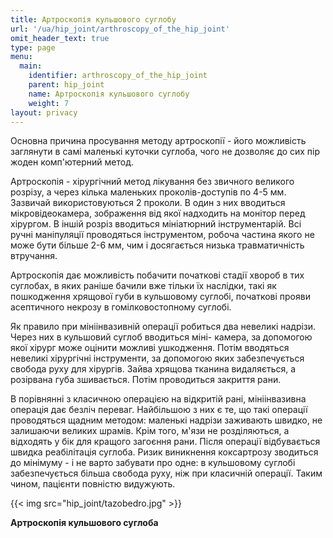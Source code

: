 ```yaml
---
title: Артроскопія кульшового суглобу
url: '/ua/hip_joint/arthroscopy_of_the_hip_joint'
omit_header_text: true
type: page
menu:
  main:
    identifier: arthroscopy_of_the_hip_joint
    parent: hip_joint
    name: Артроскопія кульшового суглобу
    weight: 7
layout: privacy
---
```


Основна причина просування методу артроскопії - його можливість заглянути в самі маленькі куточки суглоба, чого не
дозволяє до сих пір жоден комп'ютерний метод.

Артроскопія - хірургічний метод лікування без звичного великого розрізу, а через кілька маленьких проколів-доступів по
4-5 мм. Зазвичай використовуються 2 проколи. В один з них вводиться мікровідеокамера, зображення від якої надходить на
монітор перед хірургом. В іншій розріз вводиться мініатюрний інструментарій. Всі ручні маніпуляції проводяться
інструментом, робоча частина якого не може бути більше 2-6 мм, чим і досягається низька травматичність втручання.

Артроскопія дає можливість побачити початкові стадії хвороб в тих суглобах, в яких раніше бачили вже тільки їх наслідки,
такі як пошкодження хрящової губи в кульшовому суглобі, початкові прояви асептичного некрозу в гомілковостопному
суглобі.

Як правило при мініінвазивній операції робиться два невеликі надрізи. Через них в кульшовий суглоб вводиться міні-
камера, за допомогою якої хірург може оцінити можливі ушкодження. Потім вводяться невеликі хірургічні інструменти, за
допомогою яких забезпечується свобода руху для хірургів. Зайва хрящова тканина видаляється, а розірвана губа зшивається.
Потім проводиться закриття рани.

В порівнянні з класичною операцією на відкритій рані, мініінвазивна операція дає безліч переваг. Найбільшою з них є те,
що такі операції проводяться щадним методом: маленькі надрізи заживають швидко, не залишаючи великих шрамів. Крім того,
м'язи не розділяються, а відходять у бік для кращого загоєння рани. Після операції відбувається швидка реабілітація
суглоба. Ризик виникнення коксартрозу зводиться до мінімуму - і не варто забувати про одне: в кульшовому суглобі
забезпечується більша свобода руху, ніж при класичній операції. Таким чином, пацієнти повністю видужують.

{{< img src="hip_joint/tazobedro.jpg" >}}

**Артроскопія кульшового суглоба**
